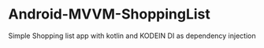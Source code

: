 # Android-MVVM-ShoppingList
Simple Shopping list app with kotlin and KODEIN DI as dependency injection

